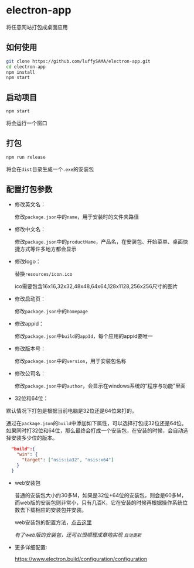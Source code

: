 # electron-app

将任意网站打包成桌面应用

## 如何使用

```bash
git clone https://github.com/luffySAMA/electron-app.git
cd electron-app
npm install
npm start
```

## 启动项目

```bash
npm start
```

将会运行一个窗口

## 打包

```bash
npm run release
```

将会在`dist`目录生成一个`.exe`的安装包

## 配置打包参数

* 修改英文名： 

    修改`package.json`中的`name`，用于安装时的文件夹路径

* 修改中文名： 

    修改`package.json`中的`productName`，产品名，在安装包、开始菜单、桌面快捷方式等许多地方都会显示

* 修改logo： 

    替换`resources/icon.ico`

    ico需要包含16x16,32x32,48x48,64x64,128x1128,256x256尺寸的图片

* 修改启动页：

    修改`package.json`中的`homepage`

* 修改appid： 

    修改`package.json`中`build`的`appId`，每个应用的appid要唯一

* 修改版本号： 

    修改`package.json`中的`version`，用于安装包名称

* 修改公司名：

    修改`package.json`中的`author`，会显示在windows系统的“程序与功能”里面

* 32位和64位：

默认情况下打包是根据当前电脑是32位还是64位来打的。

通过在`package.json`的`build`中添加如下属性，可以选择打包成32位还是64位。如果同时打32位和64位，那么最终会打成一个安装包，在安装的时候，会自动选择安装多少位的版本。


```json
  "build":{
    "win": {
      "target": ["nsis:ia32", "nsis:x64"]
    }
  }
```

* web安装包

  普通的安装包大小约30多M，如果是32位+64位的安装包，则会是60多M，而web版的安装包则非常小，只有几百K，它在安装的时候再根据操作系统位数去下载相应的安装包并安装。

  web安装包的配置方法，[点击这里](docs/NSIS-WEB.md)

  *有了web版的安装包，还可以很顺理成章地实现 `自动更新`*

* 更多详细配置:

    https://www.electron.build/configuration/configuration
